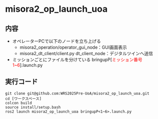 # misora2_op_launch_uoa
## 内容
 - オペレーターPCで以下のノードを立ち上げる
    - misora2_operation/operator_gui_node：GUI画面表示
    - misora2_dt_client/client.py dt_client_node：デジタルツインへ送信
 - ミッションごとにファイルを分けている bringupP[<font color="red">ミッション番号1~6</font>].launch.py

## 実行コード
~~~bash!
git clone git@github.com:WRS2025Pre-UoA/misora2_op_launch_uoa.git
cd [ワークスペース]
colcon build
source install/setup.bash
ros2 launch misora2_op_launch_uoa bringupP<1~6>.launch.py
~~~